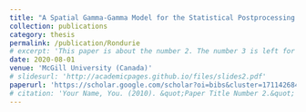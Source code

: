 ```yaml
---
title: "A Spatial Gamma-Gamma Model for the Statistical Postprocessing of Ensemble Weather Forecasts"
collection: publications
category: thesis
permalink: /publication/Rondurie
# excerpt: 'This paper is about the number 2. The number 3 is left for future work.'
date: 2020-08-01
venue: 'McGill University (Canada)'
# slidesurl: 'http://academicpages.github.io/files/slides2.pdf'
paperurl: 'https://scholar.google.com/scholar?oi=bibs&cluster=17114268495766984235&btnI=1&hl=fr'
# citation: 'Your Name, You. (2010). &quot;Paper Title Number 2.&quot; <i>Journal 1</i>. 1(2).'
---
```


<!-- The contents above will be part of a list of publications, if the user clicks the link for the publication than the contents of section will be rendered as a full page, allowing you to provide more information about the paper for the reader. When publications are displayed as a single page, the contents of the above "citation" field will automatically be included below this section in a smaller font. -->